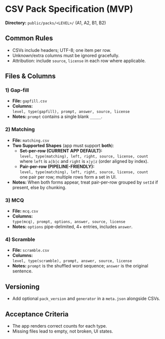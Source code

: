 # CSV Pack Specification (MVP)

**Directory:** `public/packs/<LEVEL>/` (A1, A2, B1, B2)

## Common Rules

- CSVs include headers; UTF-8; one item per row.
- Unknown/extra columns must be ignored gracefully.
- Attribution: include `source`, `license` in each row where applicable.

## Files & Columns

### 1) Gap-fill

- **File:** `gapfill.csv`
- **Columns:**  
  `level, type(gapfill), prompt, answer, source, license`
- **Notes:** `prompt` contains a single blank `_____`.

### 2) Matching

- **File:** `matching.csv`
- **Two Supported Shapes** (app must support **both**):
  - **Set-per-row (CURRENT APP DEFAULT):**  
    `level, type(matching), left, right, source, license, count`  
    where `left` is `a|b|c` and `right` is `x|y|z` (order aligned by index).
  - **Pair-per-row (PIPELINE-FRIENDLY):**  
    `level, type(matching), left, right, source, license, count`  
    one pair per row; multiple rows form a set in UI.
- **Notes:** When both forms appear, treat pair-per-row grouped by `setId` if present, else by chunking.

### 3) MCQ

- **File:** `mcq.csv`
- **Columns:**  
  `type(mcq), prompt, options, answer, source, license`
- **Notes:** `options` pipe-delimited, 4+ entries, includes `answer`.

### 4) Scramble

- **File:** `scramble.csv`
- **Columns:**  
  `level, type(scramble), prompt, answer, source, license`
- **Notes:** `prompt` is the shuffled word sequence; `answer` is the original sentence.

## Versioning

- Add optional `pack_version` and `generator` in a `meta.json` alongside CSVs.

## Acceptance Criteria

- The app renders correct counts for each type.
- Missing files lead to empty, not broken, UI states.
